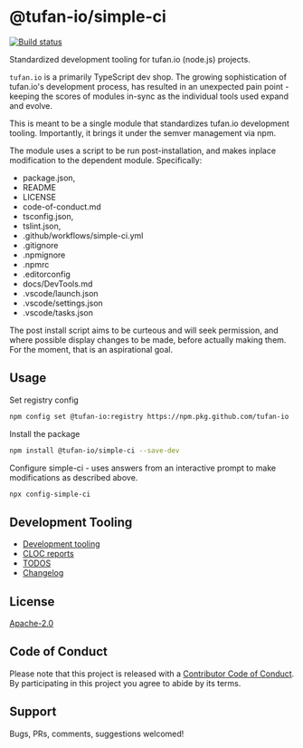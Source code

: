 # @tufan-io/simple-ci

[![Build status](https://tufan-io.github.io/simple-ci/ci/badge/build.svg)](https://github.com/tufan-io/simple-ci/actions)

Standardized development tooling for tufan.io (node.js) projects.

`tufan.io` is a primarily TypeScript dev shop.
The growing sophistication of tufan.io's development process, has resulted in an
unexpected pain point - keeping the scores of modules in-sync as the individual
tools used expand and evolve.

This is meant to be a single module that standardizes tufan.io development tooling.
Importantly, it brings it under the semver management via npm.

The module uses a script to be run post-installation, and makes inplace modification
to the dependent module. Specifically:

- package.json,
- README
- LICENSE
- code-of-conduct.md
- tsconfig.json,
- tslint.json,
- .github/workflows/simple-ci.yml
- .gitignore
- .npmignore
- .npmrc
- .editorconfig
- docs/DevTools.md
- .vscode/launch.json
- .vscode/settings.json
- .vscode/tasks.json

The post install script aims to be curteous and will seek permission, and where
possible display changes to be made, before actually making them. For the moment,
that is an aspirational goal.

## Usage
Set registry config
```bash
npm config set @tufan-io:registry https://npm.pkg.github.com/tufan-io
```

Install the package
```bash
npm install @tufan-io/simple-ci --save-dev
```

Configure simple-ci - uses answers from an interactive prompt to make modifications
as described above.
```bash
npx config-simple-ci
```

## Development Tooling
- [Development tooling](./docs/DevTools.md)
- [CLOC reports](./docs/cloc.md)
- [TODOS](./docs/TODOs)
- [Changelog](./CHANGELOG.md)

## License
[Apache-2.0](./LICENSE.md)

## Code of Conduct
Please note that this project is released with a [Contributor Code of Conduct](code-of-conduct.md). By participating in this project you agree to abide by its terms.

## Support
Bugs, PRs, comments, suggestions welcomed!
